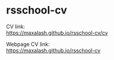 # rsschool-cv
CV link:  
https://maxalash.github.io/rsschool-cv/cv

Webpage CV link:  
https://maxalash.github.io/rsschool-cv
